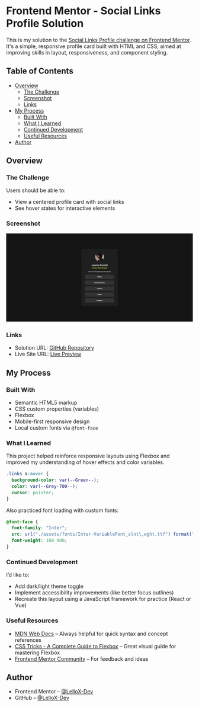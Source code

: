 # Frontend Mentor - Social Links Profile Solution

This is my solution to the [Social Links Profile challenge on Frontend Mentor](https://www.frontendmentor.io/challenges/social-links-profile-UG32l9m6dQ). It's a simple, responsive profile card built with HTML and CSS, aimed at improving skills in layout, responsiveness, and component styling.

## Table of Contents

- [Overview](#overview)
  - [The Challenge](#the-challenge)
  - [Screenshot](#screenshot)
  - [Links](#links)
- [My Process](#my-process)
  - [Built With](#built-with)
  - [What I Learned](#what-i-learned)
  - [Continued Development](#continued-development)
  - [Useful Resources](#useful-resources)
- [Author](#author)

## Overview

### The Challenge

Users should be able to:

- View a centered profile card with social links
- See hover states for interactive elements

### Screenshot

![Screenshot](./design/Screenshot.png)

### Links

- Solution URL: [GitHub Repository](https://github.com/LelloX-Dev/social-links-profile-repo)
- Live Site URL: [Live Preview](https://lellox-dev.github.io/social-links-profile-repo/)

## My Process

### Built With

- Semantic HTML5 markup
- CSS custom properties (variables)
- Flexbox
- Mobile-first responsive design
- Local custom fonts via `@font-face`

### What I Learned

This project helped reinforce responsive layouts using Flexbox and improved my understanding of hover effects and color variables.

```css
.links a:hover {
  background-color: var(--Green--);
  color: var(--Grey-700--);
  cursor: pointer;
}
```

Also practiced font loading with custom fonts:

```css
@font-face {
  font-family: "Inter";
  src: url("./assets/fonts/Inter-VariableFont_slnt\,wght.ttf") format("truetype");
  font-weight: 100 900;
}
```

### Continued Development

I’d like to:

- Add dark/light theme toggle
- Implement accessibility improvements (like better focus outlines)
- Recreate this layout using a JavaScript framework for practice (React or Vue)

### Useful Resources

- [MDN Web Docs](https://developer.mozilla.org/) – Always helpful for quick syntax and concept references
- [CSS Tricks - A Complete Guide to Flexbox](https://css-tricks.com/snippets/css/a-guide-to-flexbox/) – Great visual guide for mastering Flexbox
- [Frontend Mentor Community](https://www.frontendmentor.io/community) – For feedback and ideas

## Author

- Frontend Mentor – [@LelloX-Dev](https://www.frontendmentor.io/profile/LelloX-Dev)
- GitHub – [@LelloX-Dev](https://github.com/LelloX-Dev)
